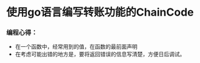 # 使用go语言编写转账功能的ChainCode

### 编程心得：

- 在一个函数中，经常用到的值，在函数的最前面声明
- 在考虑可能出错的地方是，要将返回错误的信息写清楚，方便日后调试。






#### 